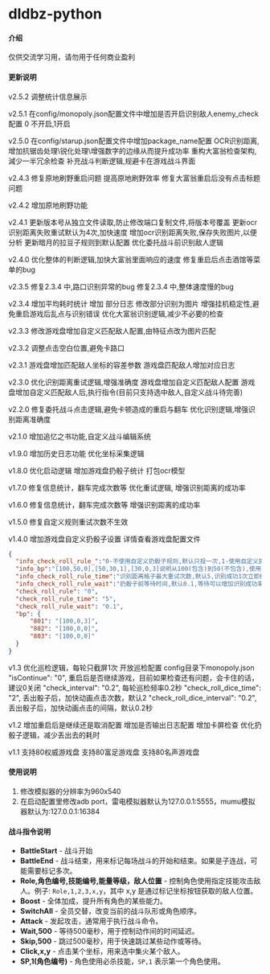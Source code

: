 # dldbz-python

#### 介绍
仅供交流学习用，请勿用于任何商业盈利

#### 更新说明
v2.5.2
调整统计信息展示

v2.5.1
在config/monopoly.json配置文件中增加是否开启识别敌人enemy_check配置 0 不开启,1开启

v2.5.0
在config/starup.json配置文件中增加package_name配置
OCR识别距离,增加抗锯齿处理\锐化处理\增强数字的边缘从而提升成功率
重构大富翁检查架构,減少一半冗余检查
补充战斗判断逻辑,规避卡在游戏战斗界面

v2.4.3
修复原地刷野重启问题
提高原地刷野效率
修复大富翁重启后没有点击标题问题

v2.4.2
增加原地刷野功能

v2.4.1
更新版本号从独立文件读取,防止修改端口复制文件,将版本号覆盖
更新ocr识别距离失败重试默认为4次,加快速度
增加ocr识别距离失败,保存失败图片,以便分析
更新暗月的拉豆子规则到默认配置
优化委托战斗前识别敌人逻辑

v2.4.0
优化整体的判断逻辑,加快大富翁里面响应的速度
修复重启后点击酒馆等菜单的bug

v2.3.5
修复2.3.4 中,路口识别异常的bug
修复2.3.4 中,整体速度慢的bug

v2.3.4
增加平均耗时统计
增加 部分日志
修改部分识别为图片
增强挂机稳定性,避免重启游戏后乱点与识别错误
优化大富翁识别逻辑,减少不必要的检查

v2.3.3
修改游戏盘增加自定义匹配敌人配置,由特征点改为图片匹配

v2.3.2
调整点击空白位置,避免卡路口

v2.3.1
游戏盘增加匹配敌人坐标的容差参数
游戏盘匹配敌人增加对应日志

v2.3.0
优化识别距离重试逻辑,增强准确度
游戏盘增加自定义匹配敌人配置
游戏盘增加自定义匹配敌人后,执行指令(目前只支持选中敌人,自定义战斗待完善)

v2.2.0
修复委托战斗点击逻辑,避免卡顿造成的重启与翻车
优化识别逻辑,增强识别距离准确度

v2.1.0
增加追忆之书功能,自定义战斗编辑系统

v1.9.0
增加历史日志功能
优化坐标采集逻辑

v1.8.0
优化启动逻辑
增加游戏盘扔骰子统计
打包ocr模型

v1.7.0
修复信息统计，翻车完成次数等
优化重试逻辑, 增强识别距离的成功率

v1.6.0
修复信息统计，翻车完成次数等
增强识别距离的成功率

v1.5.0
修复自定义规则重试次数不生效

v1.4.0
增加游戏盘自定义扔骰子设置
详情查看游戏盘配置文件
``` json
{
  "info_check_roll_rule_":"0-不使用自定义扔骰子规则,默认只投一次,1-使用自定义扔骰子规则",
  "info_bp":"[100,50,0],[50,30,1],[30,0,3]说明从100(包含)到50(不包含),使用0bp,从50(包含)到30(不包含)使用1bp,从30(包含)到0(包含)使用3bp",
  "info_check_roll_rule_time":"识别距离格子最大重试次数,默认5,识别成功1次立即结束",
  "info_check_roll_rule_wait":"扔骰子前等待时间,默认0.1,等待可以增加识别成功率,但会影响速度,自行调控",
  "check_roll_rule": "0",
  "check_roll_rule_time": "5",
  "check_roll_rule_wait": "0.1",
  "bp": {
      "801": "[100,0,3]",
      "802": "[100,0,0]",
      "803": "[100,0,0]"
  }
}
```
v1.3
优化巡检逻辑，每轮只截屏1次
开放巡检配置
config目录下monopoly.json
"isContinue": "0", 重启后是否继续游戏，目前如果检查还有问题，会卡住的话，建议0关闭
"check_interval": "0.2", 每轮巡检频率0.2秒
"check_roll_dice_time": "2", 丢出骰子后，加快动画点击次数，默认2
"check_roll_dice_interval": "0.2", 丢出骰子后，加快动画点击的间隔，默认0.2秒

v1.2
增加重启后是继续还是取消配置
增加是否输出日志配置
增加卡屏检查
优化扔骰子逻辑，减少丢出去的耗时

v1.1 
支持80权威游戏盘
支持80富足游戏盘
支持80名声游戏盘

#### 使用说明

1.  修改模拟器的分辨率为960x540
2.  在启动配置里修改adb port，雷电模拟器默认为127.0.0.1:5555，mumu模拟器默认为:127.0.0.1:16384

#### 战斗指令说明
- **BattleStart** - 战斗开始
- **BattleEnd** - 战斗结束，用来标记每场战斗的开始和结束。如果是子连战，可能需要标记多次。
- **Role,角色编号,技能编号,能量等级，敌人位置** - 控制角色使用指定技能攻击敌人。例子: `Role,1,2,3,x,y`，其中 x,y 是通过标记坐标按钮获取的敌人位置。
- **Boost** - 全体加成，提升所有角色的某些能力。
- **SwitchAll** - 全员交替，改变当前的战斗队形或角色顺序。
- **Attack** - 发起攻击，通常用于执行战斗命令。
- **Wait,500** - 等待500毫秒，用于控制动作间的时间延迟。
- **Skip,500** - 跳过500毫秒，用于快速跳过某些动作或等待。
- **Click,x,y** - 点击某个坐标，用来选中集火某个敌人。
- **SP,1(角色编号)** - 角色使用必杀技能，`SP,1` 表示第一个角色使用。

